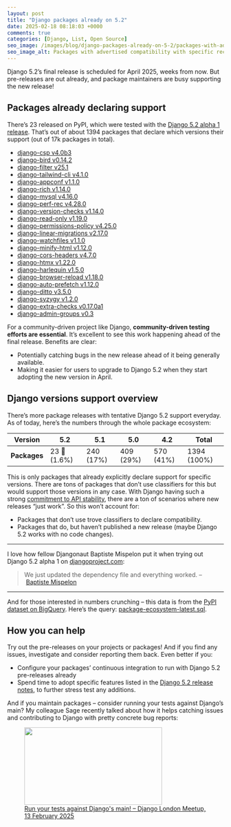 ```yaml
---
layout: post
title: "Django packages already on 5.2"
date: 2025-02-18 08:18:03 +0000
comments: true
categories: [Django, List, Open Source]
seo_image: /images/blog/django-packages-already-on-5-2/packages-with-advertised-django-5-2-compatibility.webp
seo_image_alt: Packages with advertised compatibility with specific recent Django versions
---
```


Django 5.2’s final release is scheduled for April 2025, weeks from now. But pre-releases are out already, and package maintainers are busy supporting the new release!

<!-- more -->

## Packages already declaring support

There’s 23 released on PyPI, which were tested with the [Django 5.2 alpha 1 release](https://www.djangoproject.com/weblog/2025/jan/16/django-52-alpha-1-released/).
That’s out of about 1394 packages that declare which versions their support (out of 17k packages in total).

- [django-csp v4.0b3](https://github.com/mozilla/django-csp/blob/main/CHANGES.md)
- [django-bird v0.14.2](https://github.com/joshuadavidthomas/django-bird)
- [django-filter v25.1](https://github.com/carltongibson/django-filter/blob/main/CHANGES.rst)
- [django-tailwind-cli v4.1.0](https://django-tailwind-cli.rtfd.io/)
- [django-appconf v1.1.0](https://github.com/django-compressor/django-appconf)
- [django-rich v1.14.0](https://github.com/adamchainz/django-rich/blob/main/CHANGELOG.rst)
- [django-mysql v4.16.0](https://django-mysql.readthedocs.io/en/latest/changelog.html)
- [django-perf-rec v4.28.0](https://github.com/adamchainz/django-perf-rec/blob/main/CHANGELOG.rst)
- [django-version-checks v1.14.0](https://github.com/adamchainz/django-version-checks/blob/main/CHANGELOG.rst)
- [django-read-only v1.19.0](https://github.com/adamchainz/django-read-only/blob/main/CHANGELOG.rst)
- [django-permissions-policy v4.25.0](https://github.com/adamchainz/django-permissions-policy/blob/main/CHANGELOG.rst)
- [django-linear-migrations v2.17.0](https://github.com/adamchainz/django-linear-migrations/blob/main/CHANGELOG.rst)
- [django-watchfiles v1.1.0](https://github.com/adamchainz/django-watchfiles/blob/main/CHANGELOG.rst)
- [django-minify-html v1.12.0](https://github.com/adamchainz/django-minify-html/blob/main/CHANGELOG.rst)
- [django-cors-headers v4.7.0](https://github.com/adamchainz/django-cors-headers/blob/main/CHANGELOG.rst)
- [django-htmx v1.22.0](https://django-htmx.readthedocs.io/en/latest/changelog.html)
- [django-harlequin v1.5.0](https://github.com/adamchainz/django-harlequin/blob/main/CHANGELOG.rst)
- [django-browser-reload v1.18.0](https://github.com/adamchainz/django-browser-reload/blob/main/CHANGELOG.rst)
- [django-auto-prefetch v1.12.0](https://github.com/tolomea/django-auto-prefetch/blob/main/CHANGELOG.rst)
- [django-ditto v3.5.0](https://github.com/philgyford/django-ditto/blob/main/CHANGELOG.md)
- [django-syzygy v1.2.0](https://github.com/charettes/django-syzygy)
- [django-extra-checks v0.17.0a1](https://github.com/kalekseev/django-extra-checks)
- [django-admin-groups v0.3](https://github.com/OmarSwailam/django-admin-groups)

For a community-driven project like Django, **community-driven testing efforts are essential**. It’s excellent to see this work happening ahead of the final release. Benefits are clear:

- Potentially catching bugs in the new release ahead of it being generally available.
- Making it easier for users to upgrade to Django 5.2 when they start adopting the new version in April.

## Django versions support overview

There’s more package releases with tentative Django 5.2 support everyday. As of today, here’s the numbers through the whole package ecosystem:

| Version      | 5.2          | 5.1       | 5.0       | 4.2       | Total       |
| ------------ | ------------ | --------- | --------- | --------- | ----------- |
| **Packages** | 23 🎉 (1.6%) | 240 (17%) | 409 (29%) | 570 (41%) | 1394 (100%) |

This is only packages that already explicitly declare support for specific versions. There are tons of packages that don’t use classifiers for this but would support those versions in any case. With Django having such a strong [commitment to API stability](https://docs.djangoproject.com/en/5.1/misc/api-stability/), there are a ton of scenarios where new releases “just work”. So this won’t account for:

- Packages that don’t use trove classifiers to declare compatibility.
- Packages that do, but haven’t published a new release (maybe Django 5.2 works with no code changes).

---

I love how fellow Djangonaut Baptiste Mispelon put it when trying out Django 5.2 alpha 1 on [djangoproject.com](https://www.djangoproject.com/):

> We just updated the dependency file and everything worked.
> – [Baptiste Mispelon](https://fosstodon.org/@bmispelon@mastodon.social)

---

And for those interested in numbers crunching – this data is from the [PyPI dataset on BigQuery](https://cloud.google.com/blog/topics/developers-practitioners/analyzing-python-package-downloads-bigquery). Here’s the query: [package-ecosystem-latest.sql](https://github.com/thibaudcolas/timeline-of-django/blob/main/package-ecosystem/package-ecosystem-latest.sql).

## How you can help

Try out the pre-releases on your projects or packages! And if you find any issues, investigate and consider reporting them back. Even better if you:

- Configure your packages’ continuous integration to run with Django 5.2 pre-releases already
- Spend time to adopt specific features listed in the [Django 5.2 release notes](https://docs.djangoproject.com/en/dev/releases/5.2/), to further stress test any additions.

And if you maintain packages – consider running your tests against Django’s main? My colleague Sage recently talked about how it helps catching issues and contributing to Django with pretty concrete bug reports:

<div><a href="https://www.youtube.com/watch?v=X3fR1HOYcl0"><figure><img src="https://i.ytimg.com/vi_webp/X3fR1HOYcl0/maxresdefault.webp" width="320" height="180" alt=""><figcaption>Run your tests against Django's main! – Django London Meetup, 13 February 2025</figcaption></figure></a></div>
